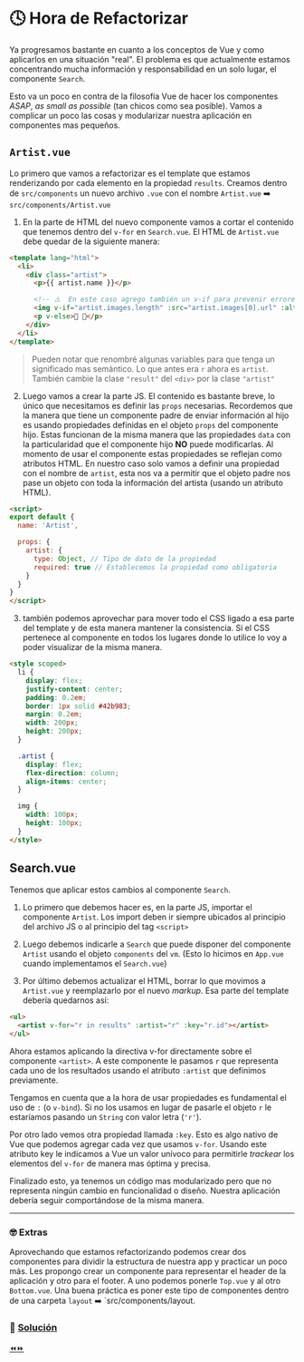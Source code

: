 # 🕓 Hora de Refactorizar

Ya progresamos bastante en cuanto a los conceptos de Vue y como aplicarlos en una situación "real". El problema es que actualmente estamos concentrando mucha información y responsabilidad en un solo lugar, el componente `Search`.

Esto va un poco en contra de la filosofía Vue de hacer los componentes *ASAP*, *as small as possible* (tan chicos como sea posible). Vamos a complicar un poco las cosas y modularizar nuestra aplicación en componentes mas pequeños.


## `Artist.vue`

Lo primero que vamos a refactorizar es el template que estamos renderizando por cada elemento en la propiedad `results`. Creamos dentro de `src/components` un nuevo archivo `.vue` con el nombre `Artist.vue` ➡️ `src/components/Artist.vue`

1. En la parte de HTML del nuevo componente vamos a cortar el contenido que tenemos dentro del `v-for` en `Search.vue`. El HTML de `Artist.vue` debe quedar de la siguiente manera:

```html
<template lang="html">
  <li>
    <div class="artist">
      <p>{{ artist.name }}</p>

      <!-- ⚠️  En este caso agrego también un v-if para prevenir errores ya que la propiedad images puede venir vacia -->
      <img v-if="artist.images.length" :src="artist.images[0].url" :alt="artist.name">
      <p v-else>🚫 🌅</p>
    </div>
  </li>
</template>
```

> Pueden notar que renombré algunas variables para que tenga un significado mas semántico. Lo que antes era `r` ahora es `artist`. También cambie la clase `"result"` del `<div>` por la clase `"artist"`

2. Luego vamos a crear la parte JS. El contenido es bastante breve, lo único que necesitamos es definir las `props` necesarias. Recordemos que la manera que tiene un componente padre de enviar información al hijo es usando propiedades definidas en el objeto `props` del componente hijo. Estas funcionan de la misma manera que las propiedades `data` con la particularidad que el componente hijo **NO** puede modificarlas. Al momento de usar el componente estas propiedades se reflejan como atributos HTML. En nuestro caso solo vamos a definir una propiedad con el nombre de `artist`, esta nos va a permitir que el objeto padre nos pase un objeto con toda la información del artista (usando un atributo HTML).

```html
<script>
export default {
  name: 'Artist',

  props: {
    artist: {
      type: Object, // Tipo de dato de la propiedad
      required: true // Establecemos la propiedad como obligatoria
    }
  }
}
</script>
```

3. también podemos aprovechar para mover todo el CSS ligado a esa parte del template y de esta manera mantener la consistencia. Si el CSS pertenece al componente en todos los lugares donde lo utilice lo voy a poder visualizar de la misma manera.

```html
<style scoped>
  li {
    display: flex;
    justify-content: center;
    padding: 0.2em;
    border: 1px solid #42b983;
    margin: 0.2em;
    width: 200px;
    height: 200px;
  }

  .artist {
    display: flex;
    flex-direction: column;
    align-items: center;
  }

  img {
    width: 100px;
    height: 100px;
  }
</style>
```

## Search.vue

Tenemos que aplicar estos cambios al componente `Search`.

1. Lo primero que debemos hacer es, en la parte JS, importar el componente `Artist`. Los import deben ir siempre ubicados al principio del archivo JS o al principio del tag `<script>`

2. Luego debemos indicarle a `Search` que puede disponer del componente `Artist` usando el objeto `components` del `vm`. (Esto lo hicimos en `App.vue` cuando implementamos el `Search.vue`)

3. Por último debemos actualizar el HTML, borrar lo que movimos a `Artist.vue` y reemplazarlo por el nuevo *markup*. Esa parte del template debería quedarnos así:

```html
<ul>
  <artist v-for="r in results" :artist="r" :key="r.id"></artist>
</ul>
```

Ahora estamos aplicando la directiva v-for directamente sobre el componente `<artist>`. A este componente le pasamos `r` que representa cada uno de los resultados usando el atributo `:artist` que definimos previamente.

Tengamos en cuenta que a la hora de usar propiedades es fundamental el uso de `:` (o `v-bind`). Si no los usamos en lugar de pasarle el objeto `r` le estaríamos pasando un `String` con valor letra (`'r'`).

Por otro lado vemos otra propiedad llamada `:key`. Esto es algo nativo de Vue que podemos agregar cada vez que usamos `v-for`. Usando este atributo key le indicamos a Vue un valor unívoco para permitirle *trackear* los elementos del `v-for` de manera mas óptima y precisa.

Finalizado esto, ya tenemos un código mas modularizado pero que no representa ningún cambio en funcionalidad o diseño. Nuestra aplicación debería seguir comportándose de la misma manera.

___
### 🤓 Extras
Aprovechando que estamos refactorizando podemos crear dos componentes para dividir la estructura de nuestra app y practicar un poco más. Les propongo crear un componente para representar el header de la aplicación y otro para el footer. A uno podemos ponerle `Top.vue` y al otro `Bottom.vue`. Una buena práctica es poner este tipo de componentes dentro de una carpeta `layout` ➡️ `src/components/layout.

### 📝 [Solución](https://github.com/ianaya89/workshop-vuejs/blob/master/hints/14.md)

[⏪](https://github.com/ianaya89/workshop-vuejs/blob/master/ex/13.md)[⏩](https://github.com/ianaya89/workshop-vuejs/blob/master/ex/15.md)
